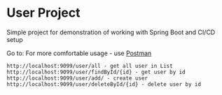 # User Project
Simple project for demonstration of working with Spring Boot and CI/CD setup

Go to:
For more comfortable usage - use [Postman](https://www.postman.com/downloads/)
```
http://localhost:9099/user/all - get all user in List
http://localhost:9099/user/findById/{id} - get user by id
http://localhost:9099/user/add/ - create user
http://localhost:9099/user/deleteById/{id} - delete user by id
```
